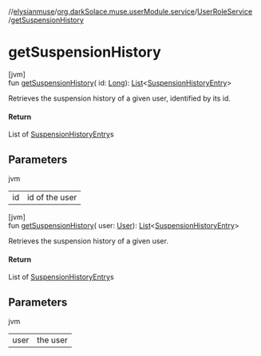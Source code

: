 //[elysianmuse](../../../index.md)/[org.darkSolace.muse.userModule.service](../index.md)/[UserRoleService](index.md)
/[getSuspensionHistory](get-suspension-history.md)

# getSuspensionHistory

[jvm]\
fun [getSuspensionHistory](get-suspension-history.md)(
id: [Long](https://kotlinlang.org/api/latest/jvm/stdlib/kotlin/-long/index.html)): [List](https://kotlinlang.org/api/latest/jvm/stdlib/kotlin.collections/-list/index.html)&lt;[SuspensionHistoryEntry](
../../org.darkSolace.muse.userModule.model/-suspension-history-entry/index.md)&gt;

Retrieves the suspension history of a given user, identified by its id.

#### Return

List of [SuspensionHistoryEntry](../../org.darkSolace.muse.userModule.model/-suspension-history-entry/index.md)s

## Parameters

jvm

| | |
|---|---|
| id | id of the user |

[jvm]\
fun [getSuspensionHistory](get-suspension-history.md)(
user: [User](../../org.darkSolace.muse.userModule.model/-user/index.md)): [List](https://kotlinlang.org/api/latest/jvm/stdlib/kotlin.collections/-list/index.html)&lt;[SuspensionHistoryEntry](
../../org.darkSolace.muse.userModule.model/-suspension-history-entry/index.md)&gt;

Retrieves the suspension history of a given user.

#### Return

List of [SuspensionHistoryEntry](../../org.darkSolace.muse.userModule.model/-suspension-history-entry/index.md)s

## Parameters

jvm

| | |
|---|---|
| user | the user |

